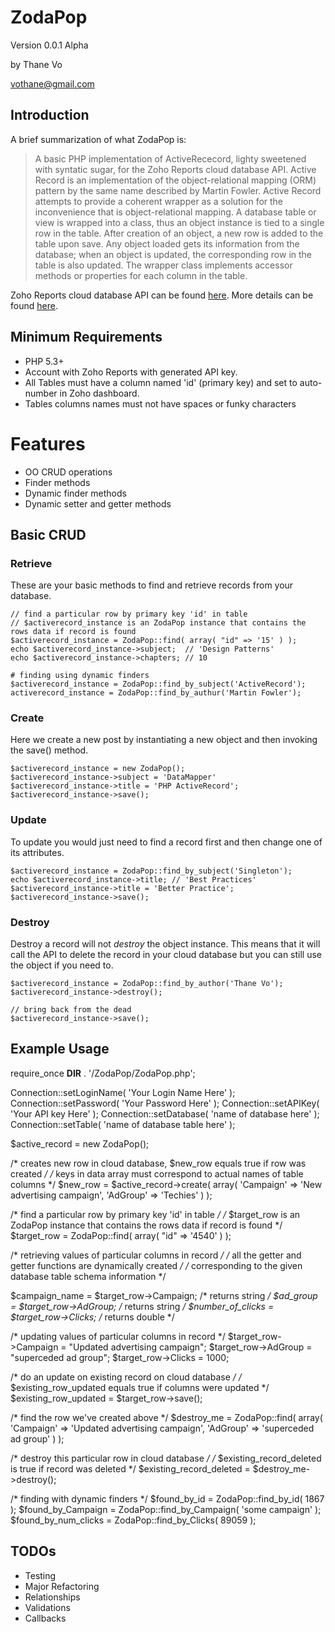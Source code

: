 # ZodaPop #

Version 0.0.1 Alpha

by Thane Vo

<vothane@gmail.com>

## Introduction ##

A brief summarization of what ZodaPop is:

> A basic PHP implementation of ActiveRececord, lighty sweetened with syntatic sugar, for the Zoho Reports cloud database API.
> Active Record is an implementation of the object-relational mapping (ORM) pattern by the same name described by Martin Fowler.
> Active Record attempts to provide a coherent wrapper as a solution for the inconvenience that is object-relational mapping.
> A database table or view is wrapped into a class, thus an object instance is tied to a single row in the table. 
> After creation of an object, a new row is added to the table upon save. Any object loaded gets its information from the database; 
> when an object is updated, the corresponding row in the table is also updated. The wrapper class implements accessor methods or 
> properties for each column in the table.

Zoho Reports cloud database API can be found [here](http://zohoreportsapi.wiki.zoho.com/).
More details can be found [here](http://en.wikipedia.org/wiki/Active_record_pattern).

## Minimum Requirements ##

- PHP 5.3+
- Account with Zoho Reports with generated API key.
- All Tables must have a column named 'id' (primary key) and set to auto-number in Zoho dashboard.
- Tables columns names must not have spaces or funky characters
 
# Features ##

- OO CRUD operations
- Finder methods
- Dynamic finder methods
- Dynamic setter and getter methods

## Basic CRUD ##

### Retrieve ###
These are your basic methods to find and retrieve records from your database.

	// find a particular row by primary key 'id' in table
	// $activerecord_instance is an ZodaPop instance that contains the rows data if record is found
	$activerecord_instance = ZodaPop::find( array( "id" => '15' ) );
	echo $activerecord_instance->subject;  // 'Design Patterns'
	echo $activerecord_instance->chapters; // 10

	# finding using dynamic finders
	$activerecord_instance = ZodaPop::find_by_subject('ActiveRecord');
	activerecord_instance = ZodaPop::find_by_authur('Martin Fowler');

### Create ###
Here we create a new post by instantiating a new object and then invoking the save() method.

	$activerecord_instance = new ZodaPop();
	$activerecord_instance->subject = 'DataMapper'
	$activerecord_instance->title = 'PHP ActiveRecord';
	$activerecord_instance->save();

### Update ###
To update you would just need to find a record first and then change one of its attributes.

	$activerecord_instance = ZodaPop::find_by_subject('Singleton');
	echo $activerecord_instance->title; // 'Best Practices'
	$activerecord_instance->title = 'Better Practice';
	$activerecord_instance->save();

### Destroy ###
Destroy a record will not *destroy* the object instance. This means that it will call the API to delete
the record in your cloud database but you can still use the object if you need to.

	$activerecord_instance = ZodaPop::find_by_author('Thane Vo');
	$activerecord_instance->destroy();
	
	// bring back from the dead
    $activerecord_instance->save();
	
## Example Usage ##

require_once __DIR__ . '/ZodaPop/ZodaPop.php';

Connection::setLoginName( 'Your Login Name Here' );
Connection::setPassword( 'Your Password Here' );
Connection::setAPIKey( 'Your API key Here' );
Connection::setDatabase( 'name of database here' );
Connection::setTable( 'name of database table here' );

$active_record = new ZodaPop();

/* creates new row in cloud database, $new_row equals true if row was created */
/* keys in data array must correspond to actual names of table columns */
$new_row = $active_record->create( array( 'Campaign' => 'New advertising campaign', 'AdGroup' => 'Techies' ) );

/* find a particular row by primary key 'id' in table */
/* $target_row is an ZodaPop instance that contains the rows data if record is found */
$target_row = ZodaPop::find( array( "id" => '4540' ) );

/* retrieving values of particular columns in record */
/* all the getter and getter functions are dynamically created */
/* corresponding to the given database table schema information */

$campaign_name = $target_row->Campaign; /* returns string */
$ad_group = $target_row->AdGroup; /* returns string */
$number_of_clicks = $target_row->Clicks; /* returns double */

/* updating values of particular columns in record */
$target_row->Campaign = "Updated advertising campaign";
$target_row->AdGroup = "superceded ad group";
$target_row->Clicks = 1000;

/* do an update on existing record on cloud database */
/* $existing_row_updated equals true if columns were updated */
$existing_row_updated = $target_row->save();

/* find the row we've created above */
$destroy_me = ZodaPop::find( array( 'Campaign' => 'Updated advertising campaign', 'AdGroup' => 'superceded ad group' ) );

/* destroy this particular row in cloud database */
/* $existing_record_deleted is true if record was deleted */
$existing_record_deleted = $destroy_me->destroy();

/* finding with dynamic finders */
$found_by_id = ZodaPop::find_by_id( 1867 );
$found_by_Campaign = ZodaPop::find_by_Campaign( 'some campaign' );
$found_by_num_clicks = ZodaPop::find_by_Clicks( 89059 );

## TODOs ##

- Testing
- Major Refactoring 
- Relationships
- Validations
- Callbacks